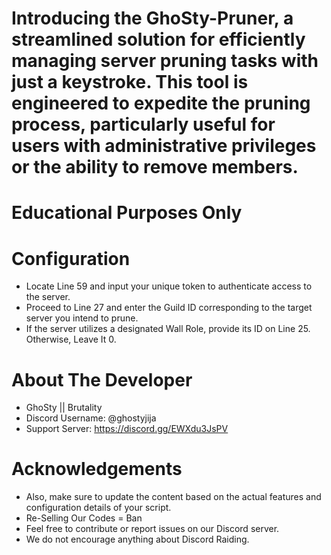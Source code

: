 # Introducing the GhoSty-Pruner, a streamlined solution for efficiently managing server pruning tasks with just a keystroke. This tool is engineered to expedite the pruning process, particularly useful for users with administrative privileges or the ability to remove members.
# Educational Purposes Only

# Configuration
- Locate Line 59 and input your unique token to authenticate access to the server.
- Proceed to Line 27 and enter the Guild ID corresponding to the target server you intend to prune.
- If the server utilizes a designated Wall Role, provide its ID on Line 25. Otherwise, Leave It 0.

# About The Developer
- GhoSty || Brutality 
- Discord Username: @ghostyjija
- Support Server: https://discord.gg/EWXdu3JsPV

# Acknowledgements
- Also, make sure to update the content based on the actual features and configuration details of your script.
- Re-Selling Our Codes = Ban
- Feel free to contribute or report issues on our Discord server.
- We do not encourage anything about Discord Raiding.